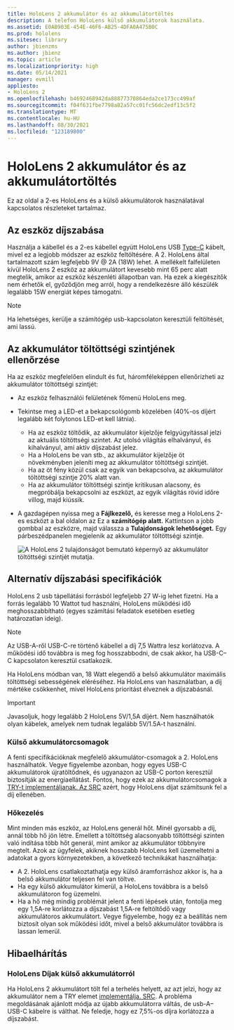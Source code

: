 ```yaml
---
title: HoloLens 2 akkumulátor és az akkumulátortöltés
description: A telefon HoloLens külső akkumulátorok használata.
ms.assetid: E0AB903E-454E-46F6-AB25-4DFA0A475B0C
ms.prod: hololens
ms.sitesec: library
author: jbienzms
ms.author: jbienz
ms.topic: article
ms.localizationpriority: high
ms.date: 05/14/2021
manager: evmill
appliesto:
- HoloLens 2
ms.openlocfilehash: b4692468942da88877370864eda2ce173cc499af
ms.sourcegitcommit: f04f631fbe7798a82a57cc01fc56dc2edf13c5f2
ms.translationtype: MT
ms.contentlocale: hu-HU
ms.lasthandoff: 08/30/2021
ms.locfileid: "123189800"
---
```

# <a name="hololens-2-battery-and-charging"></a>HoloLens 2 akkumulátor és az akkumulátortöltés

Ez az oldal a 2-es HoloLens és a külső akkumulátorok használatával kapcsolatos részleteket tartalmaz.

## <a name="charging-the-device"></a>Az eszköz díjszabása

Használja a kábellel és a 2-es kábellel együtt HoloLens USB [Type-C](https://www.microsoft.com/en-us/p/microsoft-hololens-2-usb-c-charger-cable/8vj21f2z8pk5?rtc=1) kábelt, mivel ez a legjobb módszer az eszköz feltöltésére. A 2. HoloLens által tartalmazott szám legfeljebb 9V @ 2A (18W) lehet. A mellékelt falfelületen kívül HoloLens 2 eszköz az akkumulátort kevesebb mint 65 perc alatt megtelik, amikor az eszköz készenléti állapotban van. Ha ezek a kiegészítők nem érhetők el, győződjön meg arról, hogy a rendelkezésre álló készülék legalább 15W energiát képes támogatni.

> [!NOTE]
> Ha lehetséges, kerülje a számítógép usb-kapcsolaton keresztüli feltöltését, ami lassú.

## <a name="checking-the-battery-charge-level"></a>Az akkumulátor töltöttségi szintjének ellenőrzése
Ha az eszköz megfelelően elindult és fut, háromféleképpen ellenőrizheti az akkumulátor töltöttségi szintjét:

- Az eszköz felhasználói felületének főmenü HoloLens meg.
- Tekintse meg a LED-et a bekapcsológomb közelében (40%-os díjért legalább két folytonos LED-et kell látnia).
    - Ha az eszköz töltődik, az akkumulátor kijelzője felgyúgyítással jelzi az aktuális töltöttségi szintet.  Az utolsó világítás elhalványul, és kihalványul, ami aktív díjszabást jelez.
    - Ha a HoloLens be van stb., az akkumulátor kijelzője öt növekményben jeleníti meg az akkumulátor töltöttségi szintjét.
    - Ha az öt fény közül csak az egyik van bekapcsolva, az akkumulátor töltöttségi szintje 20% alatt van.
    - Ha az akkumulátor töltöttségi szintje kritikusan alacsony, és megpróbálja bekapcsolni az eszközt, az egyik világítás rövid időre villog, majd kiússik.
- A gazdagépen nyissa meg a **Fájlkezelő,** és keresse meg a HoloLens 2-es eszközt a bal oldalon az Ez a **számítógép alatt.** Kattintson a jobb gombbal az eszközre, majd válassza a **Tulajdonságok lehetőséget.** Egy párbeszédpanelen megjelenik az akkumulátor töltöttségi szintje.

   ![A HoloLens 2 tulajdonságot bemutató képernyő az akkumulátor töltöttségi szintjét mutatja.](images/ResetRecovery2.png)

## <a name="alternative-charging-specifications"></a>Alternatív díjszabási specifikációk

HoloLens 2 usb tápellátási [](https://www.usb.org/usb-charger-pd) forrásból legfeljebb 27 W-ig lehet fizetni. Ha a forrás legalább 10 Wattot tud használni, HoloLens működési idő meghosszabbítható (egyes számítási feladatok esetében esetleg határozatlan ideig). 

> [!NOTE]
> Az USB-A-ről USB-C-re történő kábellel a díj 7,5 Wattra lesz korlátozva. A működési idő továbbra is meg fog hosszabbodni, de csak akkor, ha USB-C–C kapcsolaton keresztül csatlakozik.

Ha HoloLens módban van, 18 Watt elegendő a belső akkumulátor maximális töltöttségi sebességének eléréséhez. Ha HoloLens van használatban, a díj mértéke csökkenhet, mivel HoloLens prioritást élveznek a díjszabásnál.

> [!IMPORTANT]
> Javasoljuk, hogy legalább 2 HoloLens 5V/1,5A díjért. Nem használhatók olyan kábelek, amelyek nem tudnak legalább 5V/1.5A-t használni. 

### <a name="external-battery-packs"></a>Külső akkumulátorcsomagok

A fenti specifikációknak megfelelő akkumulátor-csomagok a 2. HoloLens használhatók. Vegye figyelembe azonban, hogy egyes USB-C akkumulátorok újratöltődnek, és ugyanazon az USB-C porton keresztül biztosítják az energiaellátást. Fontos, hogy ezek az akkumulátorcsomagok a [TRY-t implementáljanak. Az SRC](https://usb.org/document-library/usb-type-cr-cable-and-connector-specification-revision-20) azért, hogy HoloLens díjat számítsunk fel a díj ellenében. 

### <a name="managing-heat"></a>Hőkezelés

Mint minden más eszköz, az HoloLens generál hőt. Minél gyorsabb a díj, annál több hő jön létre. Emellett a töltöttség alacsonyabb töltöttségi szinten való indítása több hőt generál, mint amikor az akkumulátor többnyire megtelt. Azok az ügyfelek, akiknek hosszabb HoloLens kell üzemeltetni a adatokat a gyors környezetekben, a következő technikákat használhatja:

- A 2. HoloLens csatlakoztathatja egy külső áramforráshoz akkor is, ha a belső akkumulátor teljesen fel van töltve.
- Ha egy külső akkumulátor kimerül, a HoloLens továbbra is a belső akkumulátoron fog üzemelni.    
- Ha a hő még mindig problémát jelent a fenti lépések után, fontolja meg egy 1,5A-re korlátozza a díjszabást 1,5A-re feltöltődő vagy akkumulátoros akkumulátort. Vegye figyelembe, hogy ez a beállítás nem biztosít olyan sok működési időt, mivel a belső akkumulátor továbbra is lassan lemerül.

## <a name="troubleshooting"></a>Hibaelhárítás


### <a name="hololens-charges-external-battery"></a>HoloLens Díjak külső akkumulátorról
Ha HoloLens 2 akkumulátort tölt fel a terhelés helyett, az azt jelzi, hogy az akkumulátor nem a TRY elemet [implementálja. SRC](https://usb.org/document-library/usb-type-cr-cable-and-connector-specification-revision-20). A probléma megoldásának ajánlott módja az újabb akkumulátorra váltás, de usb-A–USB-C kábelre is válthat. Ne feledje, hogy ez 7,5%-os díjra korlátozza a díjszabást.
